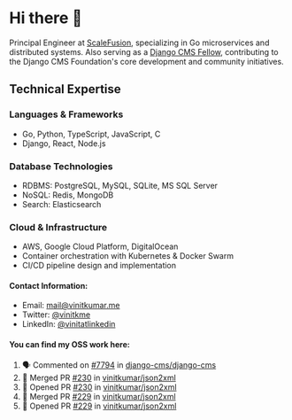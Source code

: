 # Hi there 👋

Principal Engineer at [ScaleFusion](https://scalefusion.com/), specializing in Go microservices and distributed systems. Also serving as a [Django CMS Fellow](https://www.django-cms.org/en/blog/2024/11/07/welcoming-vinit-kumar-as-the-newest-django-cms-fellow/), contributing to the Django CMS Foundation's core development and community initiatives.

## Technical Expertise

### Languages & Frameworks

- Go, Python, TypeScript, JavaScript, C
- Django, React, Node.js

### Database Technologies
- RDBMS: PostgreSQL, MySQL, SQLite, MS SQL Server
- NoSQL: Redis, MongoDB
- Search: Elasticsearch

### Cloud & Infrastructure
- AWS, Google Cloud Platform, DigitalOcean
- Container orchestration with Kubernetes & Docker Swarm
- CI/CD pipeline design and implementation


#### Contact Information:

- Email: <a href="mailto:mail@vinitkumar.me">mail@vinitkumar.me</a>
- Twitter: [@vinitkme](https://twitter.com/vinitkme)
- LinkedIn: [@vinitatlinkedin](https://www.linkedin.com/in/vinitatlinkedin/)  

#### You can find my OSS work here:

<!--START_SECTION:activity-->
1. 🗣 Commented on [#7794](https://github.com/django-cms/django-cms/issues/7794#issuecomment-2676339429) in [django-cms/django-cms](https://github.com/django-cms/django-cms)
2. 🎉 Merged PR [#230](https://github.com/vinitkumar/json2xml/pull/230) in [vinitkumar/json2xml](https://github.com/vinitkumar/json2xml)
3. 💪 Opened PR [#230](https://github.com/vinitkumar/json2xml/pull/230) in [vinitkumar/json2xml](https://github.com/vinitkumar/json2xml)
4. 🎉 Merged PR [#229](https://github.com/vinitkumar/json2xml/pull/229) in [vinitkumar/json2xml](https://github.com/vinitkumar/json2xml)
5. 💪 Opened PR [#229](https://github.com/vinitkumar/json2xml/pull/229) in [vinitkumar/json2xml](https://github.com/vinitkumar/json2xml)
<!--END_SECTION:activity-->
